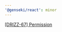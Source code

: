 ```yaml
---
'@genseki/react': minor
---
```


[[DRIZZ-67] Permission](https://app.plane.so/softnetics/browse/DRIZZ-67)
